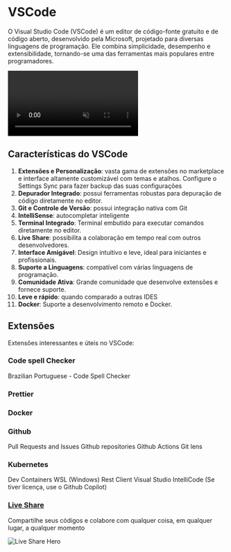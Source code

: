# VSCode
O Visual Studio Code (VSCode) é um editor de código-fonte gratuito e de código aberto, desenvolvido pela Microsoft, projetado para diversas linguagens de programação. Ele combina simplicidade, desempenho e extensibilidade, tornando-se uma das ferramentas mais populares entre programadores.

<video src="https://code.visualstudio.com/assets/home/hero-dark-lg.webm" controls autoplay muted>
  Your browser does not support the video tag.
</video>

## Características do VSCode

1. **Extensões e Personalização**: vasta gama de extensões no marketplace e interface altamente customizável com temas e atalhos. Configure o Settings Sync para fazer backup das suas configurações
2. **Depurador Integrado**: possui ferramentas robustas para depuração de código diretamente no editor.
3. **Git e Controle de Versão**: possui integração nativa com Git  
4. **IntelliSense**: autocompletar inteligente  
5. **Terminal Integrado**: Terminal embutido para executar comandos diretamente no editor. 
6. **Live Share**: possibilita a colaboração em tempo real com outros desenvolvedores.
7. **Interface Amigável**: Design intuitivo e leve, ideal para iniciantes e profissionais.
8. **Suporte a Linguagens**: compatível com várias linguagens de programação.
9.  **Comunidade Ativa**: Grande comunidade que desenvolve extensões e fornece suporte.
10. **Leve e rápido**: quando comparado a outras IDES
11. **Docker**: Suporte a desenvolvimento remoto e Docker.

## Extensões
Extensões interessantes e úteis no VSCode:

### Code spell Checker
Brazilian Portuguese - Code Spell Checker

### Prettier

### Docker

### Github
Pull Requests and Issues
Github repositories
Github Actions
Git lens

### Kubernetes
Dev Containers
WSL (Windows)
Rest Client
Visual Studio IntelliCode (Se tiver licença, use o Github Copilot)

### [Live Share](https://visualstudio.microsoft.com/pt-br/services/live-share/)
Compartilhe seus códigos e colabore com qualquer coisa, em qualquer lugar, a qualquer momento

![Live Share Hero](https://visualstudio.microsoft.com/wp-content/uploads/2023/02/liveshare-hero-optimized.png)

